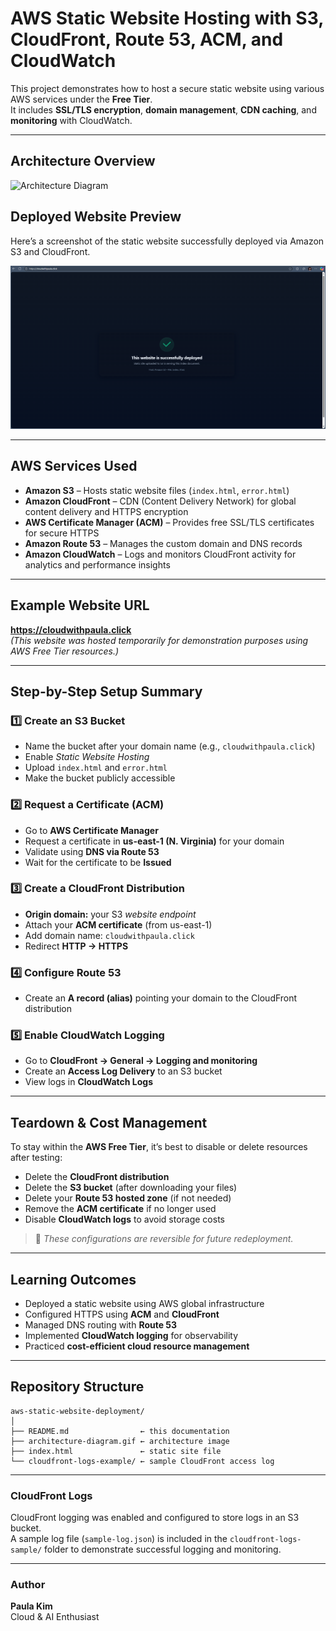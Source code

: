 # AWS Static Website Hosting with S3, CloudFront, Route 53, ACM, and CloudWatch

This project demonstrates how to host a secure static website using various AWS services under the **Free Tier**.  
It includes **SSL/TLS encryption**, **domain management**, **CDN caching**, and **monitoring** with CloudWatch.

---

## Architecture Overview

![Architecture Diagram](architecture-diagram.gif)

## Deployed Website Preview
Here’s a screenshot of the static website successfully deployed via Amazon S3 and CloudFront.

![Deployed Website Screenshot](screenshot-deployed-site.png)

---

## AWS Services Used

- **Amazon S3** – Hosts static website files (`index.html`, `error.html`)  
- **Amazon CloudFront** – CDN (Content Delivery Network) for global content delivery and HTTPS encryption  
- **AWS Certificate Manager (ACM)** – Provides free SSL/TLS certificates for secure HTTPS  
- **Amazon Route 53** – Manages the custom domain and DNS records  
- **Amazon CloudWatch** – Logs and monitors CloudFront activity for analytics and performance insights  

---

## Example Website URL

**https://cloudwithpaula.click**  
*(This website was hosted temporarily for demonstration purposes using AWS Free Tier resources.)*

---

## Step-by-Step Setup Summary

### 1️⃣ Create an S3 Bucket
- Name the bucket after your domain name (e.g., `cloudwithpaula.click`)  
- Enable *Static Website Hosting*  
- Upload `index.html` and `error.html`  
- Make the bucket publicly accessible  

### 2️⃣ Request a Certificate (ACM)
- Go to **AWS Certificate Manager**  
- Request a certificate in **us-east-1 (N. Virginia)** for your domain
- Validate using **DNS via Route 53**  
- Wait for the certificate to be **Issued**

### 3️⃣ Create a CloudFront Distribution
- **Origin domain:** your S3 *website endpoint*  
- Attach your **ACM certificate** (from us-east-1)  
- Add domain name: `cloudwithpaula.click` 
- Redirect **HTTP → HTTPS**

### 4️⃣ Configure Route 53
- Create an **A record (alias)** pointing your domain to the CloudFront distribution  

### 5️⃣ Enable CloudWatch Logging
- Go to **CloudFront → General → Logging and monitoring**  
- Create an **Access Log Delivery** to an S3 bucket  
- View logs in **CloudWatch Logs**

---

## Teardown & Cost Management

To stay within the **AWS Free Tier**, it’s best to disable or delete resources after testing:

- Delete the **CloudFront distribution**  
- Delete the **S3 bucket** (after downloading your files)  
- Delete your **Route 53 hosted zone** (if not needed)  
- Remove the **ACM certificate** if no longer used  
- Disable **CloudWatch logs** to avoid storage costs  

> 🧹 *These configurations are reversible for future redeployment.*

---

## Learning Outcomes

- Deployed a static website using AWS global infrastructure  
- Configured HTTPS using **ACM** and **CloudFront**  
- Managed DNS routing with **Route 53**  
- Implemented **CloudWatch logging** for observability  
- Practiced **cost-efficient cloud resource management**

---

## Repository Structure

```plaintext
aws-static-website-deployment/
│
├── README.md                ← this documentation  
├── architecture-diagram.gif ← architecture image  
├── index.html               ← static site file  
└── cloudfront-logs-example/ ← sample CloudFront access log
```
---
### CloudFront Logs
CloudFront logging was enabled and configured to store logs in an S3 bucket.  
A sample log file (`sample-log.json`) is included in the `cloudfront-logs-sample/` folder to demonstrate successful logging and monitoring.

---
### Author
**Paula Kim**  
Cloud & AI Enthusiast  

